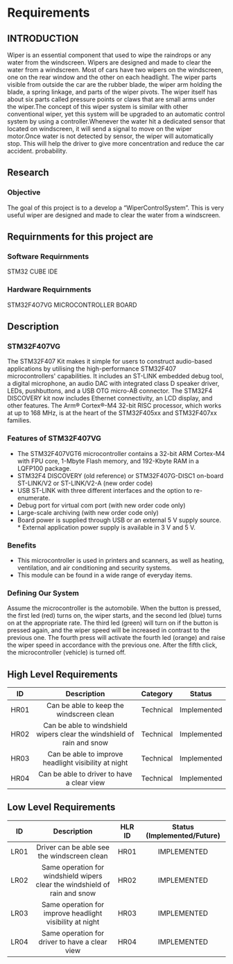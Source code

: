 # Requirements 

## INTRODUCTION

Wiper is an essential component that used to wipe the raindrops or any water from the windscreen. Wipers are designed and made to clear the water from a windscreen. Most of cars have two wipers on the windscreen, one on the rear window and the other on each headlight. The wiper parts visible from outside the car are the rubber blade, the wiper arm holding the blade, a spring linkage, and parts of the wiper pivots. The wiper itself has about six parts called pressure points or claws that are small arms under the wiper.The concept of this wiper system is similar with other conventional wiper, yet this system will be upgraded to an automatic control system by using a controller.Whenever the water hit a dedicated sensor that located on windscreen, it will send a signal to move on the wiper motor.Once water is not detected by sensor, the wiper will automatically stop. This will help the driver to give more concentration and reduce the car accident. probability. 

## Research 

### Objective 

The goal of this project is to a develop a “WiperControlSystem”. This is very useful  wiper are designed and made to clear the water from a windscreen.


## Requirnments for this project are

### Software Requirnments

STM32 CUBE IDE

### Hardware Requirnments

STM32F4O7VG MICROCONTROLLER BOARD

## Description

### STM32F407VG

The STM32F407 Kit makes it simple for users to construct audio-based applications by utilising the high-performance STM32F407 microcontrollers' capabilities. It includes an ST-LINK embedded debug tool, a digital microphone, an audio DAC with integrated class D speaker driver, LEDs, pushbuttons, and a USB OTG micro-AB connector. The STM32F4 DISCOVERY kit now includes Ethernet connectivity, an LCD display, and other features. The Arm® Cortex®-M4 32-bit RISC processor, which works at up to 168 MHz, is at the heart of the STM32F405xx and STM32F407xx families.

### Features of STM32F407VG

* The STM32F407VGT6 microcontroller contains a 32-bit ARM Cortex-M4 with FPU core, 1-Mbyte Flash memory, and 192-Kbyte RAM in a LQFP100 package.
* STM32F4 DISCOVERY (old reference) or STM32F407G-DISC1 on-board ST-LINK/V2 or ST-LINK/V2-A (new order code)
* USB ST-LINK with three different interfaces and the option to re-enumerate.
* Debug port for virtual com port (with new order code only)
* Large-scale archiving (with new order code only)
* Board power is supplied through USB or an external 5 V supply source. * External application power supply is available in 3 V and 5 V.

### Benefits 
* This microcontroller is used in printers and scanners, as well as heating, ventilation, and air conditioning and security systems.
* This module can be found in a wide range of everyday items.

### Defining Our System

Assume the microcontroller is the automobile. When the button is pressed, the first led (red) turns on, the wiper starts, and the second led (blue) turns on at the appropriate rate. The third led (green) will turn on if the button is pressed again, and the wiper speed will be increased in contrast to the previous one. The fourth press will activate the fourth led (orange) and raise the wiper speed in accordance with the previous one. After the fifth click, the microcontroller (vehicle) is turned off.

## High Level Requirements
| ID | Description | Category |	Status |
|:-: |:-----------:|:--------:|:------:|
| HR01 | Can be able to keep the windscreen clean | Technical | Implemented |
| HR02 | Can be able to windshield wipers clear the windshield of rain and snow | Technical | Implemented |
| HR03 | Can be able to improve headlight visibility at night | Technical | Implemented |
| HR04 | Can be able to driver to have a clear view | Technical | Implemented |


## Low Level Requirements
| ID | Description | HLR ID | Status (Implemented/Future) |
|:-:|:-----------:|:------:|:---------------------------:|
| LR01 | Driver can be able see the windscreen clean | HR01 | IMPLEMENTED |
| LR02 | Same operation for windshield wipers clear the windshield of rain and snow | HR02 | IMPLEMENTED |
| LR03 | Same operation for improve headlight visibility at night | HR03 | IMPLEMENTED |
| LR04 | Same operation for driver to have a clear view | HR04 | IMPLEMENTED |

